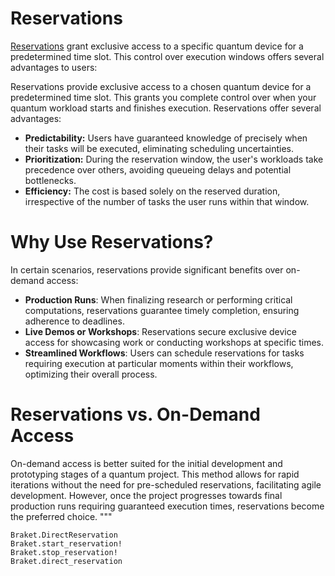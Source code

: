 # Reservations

[Reservations](https://docs.aws.amazon.com/braket/latest/developerguide/braket-reservations.html) grant exclusive access to a specific quantum device for a predetermined time slot. This control over execution windows offers several advantages to users:

Reservations provide exclusive access to a chosen quantum device for a predetermined time slot. This grants you complete control over when your quantum workload starts and finishes execution. Reservations offer several advantages:

  * **Predictability:** Users have guaranteed knowledge of precisely when their tasks will be executed, eliminating scheduling uncertainties.
  * **Prioritization:** During the reservation window, the user's workloads take precedence over others, avoiding queueing delays and potential bottlenecks.
  * **Efficiency:**  The cost is based solely on the reserved duration, irrespective of the number of tasks the user runs within that window.

# Why Use Reservations?

In certain scenarios, reservations provide significant benefits over on-demand access:

- **Production Runs**: When finalizing research or performing critical computations, reservations guarantee timely completion, ensuring adherence to deadlines.
- **Live Demos or Workshops**: Reservations secure exclusive device access for showcasing work or conducting workshops at specific times.
- **Streamlined Workflows**: Users can schedule reservations for tasks requiring execution at particular moments within their workflows, optimizing their overall process.

# Reservations vs. On-Demand Access

On-demand access is better suited for the initial development and prototyping stages of a quantum project. This method allows for rapid iterations without the need for pre-scheduled reservations, facilitating agile development. However, once the project progresses towards final production runs requiring guaranteed execution times, reservations become the preferred choice.
"""

```@docs
Braket.DirectReservation
Braket.start_reservation!
Braket.stop_reservation!
Braket.direct_reservation
```